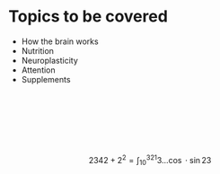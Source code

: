 # Topics to be covered


- How the brain works
- Nutrition
- Neuroplasticity
- Attention 
- Supplements

` ` 




<br/><br/><br/><br/>




$$2342+2^2=\int_{10}^{321}3 \dots \cos \cdot \sin 23$$